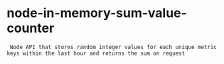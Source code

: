# node-in-memory-sum-value-counter
     Node API that stores random integer values for each unique metric keys within the last hour and returns the sum on request
